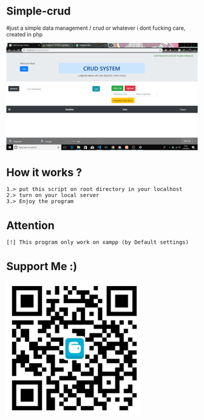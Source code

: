 # Simple-crud
#just a simple data management / crud or whatever i dont fucking care, created in php

![alt-text](https://github.com/FajarTheGGman/Simple-crud/blob/master/.%2C/w.png)

# How it works ?
<pre>
1.> put this script on root directory in your localhost
2.> turn on your local server
3.> Enjoy the program
</pre>

# Attention
<pre>
[!] This program only work on xampp (by Default settings)
</pre>

# Support Me :)
![donate](https://raw.githubusercontent.com/FajarTheGGman/F-Tools/master/.images/donate.jpeg)
